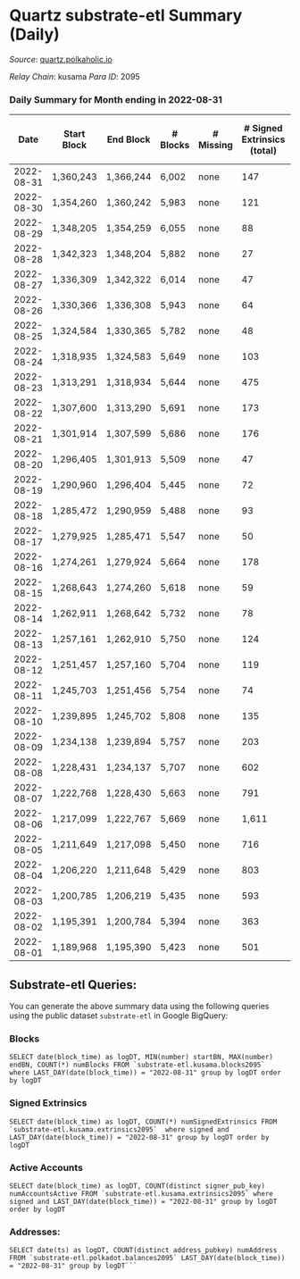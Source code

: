 # Quartz substrate-etl Summary (Daily)

_Source_: [quartz.polkaholic.io](https://quartz.polkaholic.io)

*Relay Chain*: kusama
*Para ID*: 2095



### Daily Summary for Month ending in 2022-08-31


| Date | Start Block | End Block | # Blocks | # Missing | # Signed Extrinsics (total) | # Active Accounts | # Addresses with Balances | # Events | # Transfers | # XCM Transfers In | # XCM Transfers Out |
| ---- | ----------- | --------- | -------- | --------- | --------------------------- | ----------------- | ------------------------- | -------- | ----------- | ------------------ | ------------------- |
| 2022-08-31 | 1,360,243 | 1,366,244 | 6,002 | none  | 147 | 69 | 18,368 | 13,784 | 25 ($2,966.16) | 2 ($171.92) | 8 ($1,236.03) |
| 2022-08-30 | 1,354,260 | 1,360,242 | 5,983 | none  | 121 | 46 | 18,332 | 13,605 | 24 ($2,766.61) | 5 ($831.19) | 1 ($41.75) |
| 2022-08-29 | 1,348,205 | 1,354,259 | 6,055 | none  | 88 | 23 | 18,325 | 13,578 | 23 ($1,820.58) | 3 ($217.11) | 3 ($200.46) |
| 2022-08-28 | 1,342,323 | 1,348,204 | 5,882 | none  | 27 | 13 | 18,321 | 12,797 | 3 ($1,021.84) |   |   |
| 2022-08-27 | 1,336,309 | 1,342,322 | 6,014 | none  | 47 | 17 | 18,321 | 13,228 | 13 ($1,274.35) | 3 ($230.36) | 5 ($532.93) |
| 2022-08-26 | 1,330,366 | 1,336,308 | 5,943 | none  | 64 | 24 | 18,317 | 13,179 | 2 ($55.38) | 1 ($11.99) |   |
| 2022-08-25 | 1,324,584 | 1,330,365 | 5,782 | none  | 48 | 19 | 18,315 | 12,707 | 10 ($1,351.67) | 2 ($127.99) | 1 ($0.22) |
| 2022-08-24 | 1,318,935 | 1,324,583 | 5,649 | none  | 103 | 28 | 18,315 | 12,747 | 26 ($15,022.85) | 5 ($523.60) | 5 ($1,320.56) |
| 2022-08-23 | 1,313,291 | 1,318,934 | 5,644 | none  | 475 | 354 | 18,306 | 14,803 | 356 ($3,107.89) | 1 ($1.00) | 7 ($680.45) |
| 2022-08-22 | 1,307,600 | 1,313,290 | 5,691 | none  | 173 | 102 | 18,298 | 13,186 | 91 ($467.81) | 2 ($116.34) | 1 ($1.86) |
| 2022-08-21 | 1,301,914 | 1,307,599 | 5,686 | none  | 176 | 140 | 18,295 | 13,160 | 119 ($1,453.81) | 1 ($31.97) | 4 ($170.92) |
| 2022-08-20 | 1,296,405 | 1,301,913 | 5,509 | none  | 47 | 17 | 18,293 | 12,106 | 15 ($102.29) |   |   |
| 2022-08-19 | 1,290,960 | 1,296,404 | 5,445 | none  | 72 | 27 | 18,293 | 12,206 | 15 ($1,460.71) | 4 ($1,264.40) | 5 ($311.87) |
| 2022-08-18 | 1,285,472 | 1,290,959 | 5,488 | none  | 93 | 29 | 18,286 | 12,398 | 25 ($9,834.26) | 2 ($86.95) | 2 ($54.49) |
| 2022-08-17 | 1,279,925 | 1,285,471 | 5,547 | none  | 50 | 18 | 18,284 | 12,263 | 21 ($979.27) | 10 ($452.60) | 1 ($1.44) |
| 2022-08-16 | 1,274,261 | 1,279,924 | 5,664 | none  | 178 | 48 | 18,282 | 13,304 | 12 ($308.07) | 5 ($1,966.20) | 2 ($37.48) |
| 2022-08-15 | 1,268,643 | 1,274,260 | 5,618 | none  | 59 | 24 | 18,275 | 12,458 | 12 ($2,529.17) | 4 ($168.43) | 4 ($85.53) |
| 2022-08-14 | 1,262,911 | 1,268,642 | 5,732 | none  | 78 | 22 | 18,267 | 12,875 | 13 ($3,500.36) | 4 ($1,166.55) | 2 ($13.39) |
| 2022-08-13 | 1,257,161 | 1,262,910 | 5,750 | none  | 124 | 27 | 18,261 | 13,216 | 17 ($394.85) |   | 8 ($198.76) |
| 2022-08-12 | 1,251,457 | 1,257,160 | 5,704 | none  | 119 | 31 | 18,261 | 13,048 | 31 ($3,844.25) | 3 ($324.69) | 11 ($773.89) |
| 2022-08-11 | 1,245,703 | 1,251,456 | 5,754 | none  | 74 | 31 | 18,253 | 12,838 | 8 ($9,038.62) |   | 2 ($516.58) |
| 2022-08-10 | 1,239,895 | 1,245,702 | 5,808 | none  | 135 | 40 | 18,249 | 13,397 | 32 ($2,238.36) | 2 ($765.21) | 5 ($126.76) |
| 2022-08-09 | 1,234,138 | 1,239,894 | 5,757 | none  | 203 | 51 | 18,246 | 13,963 | 35 ($4,906.79) | 12 ($3,736.55) | 5 ($814.72) |
| 2022-08-08 | 1,228,431 | 1,234,137 | 5,707 | none  | 602 | 500 | 18,207 | 15,534 | 487 ($12,532.70) | 10 ($468.94) | 6 ($262.06) |
| 2022-08-07 | 1,222,768 | 1,228,430 | 5,663 | none  | 791 | 377 | 18,198 | 17,233 | 586 ($8,131.13) | 10 ($1,908.50) | 3 ($905.69) |
| 2022-08-06 | 1,217,099 | 1,222,767 | 5,669 | none  | 1,611 | 852 | 17,787 | 22,134 | 1,486 ($8,477.94) |   | 4 ($1,844.71) |
| 2022-08-05 | 1,211,649 | 1,217,098 | 5,450 | none  | 716 | 266 | 16,883 | 16,254 | 676 ($2,378.06) | 3 ($774.93) |   |
| 2022-08-04 | 1,206,220 | 1,211,648 | 5,429 | none  | 803 | 337 | 16,433 | 17,097 | 687 ($3,585.34) | 2 ($161.35) | 2 ($163.00) |
| 2022-08-03 | 1,200,785 | 1,206,219 | 5,435 | none  | 593 | 238 | 16,036 | 15,415 | 510 ($3,261.18) | 2 ($96.23) | 2 ($383.84) |
| 2022-08-02 | 1,195,391 | 1,200,784 | 5,394 | none  | 363 | 41 | 15,718 | 13,840 | 271 ($2,814.38) | 1 ($2.40) | 2 ($124.19) |
| 2022-08-01 | 1,189,968 | 1,195,390 | 5,423 | none  | 501 | 181 | 15,562 | 14,806 | 366 ($4,735.04) |   | 3 ($315.10) |

## Substrate-etl Queries:
You can generate the above summary data using the following queries using the public dataset `substrate-etl` in Google BigQuery:


### Blocks
```
SELECT date(block_time) as logDT, MIN(number) startBN, MAX(number) endBN, COUNT(*) numBlocks FROM `substrate-etl.kusama.blocks2095`  where LAST_DAY(date(block_time)) = "2022-08-31" group by logDT order by logDT
```


### Signed Extrinsics
```
SELECT date(block_time) as logDT, COUNT(*) numSignedExtrinsics FROM `substrate-etl.kusama.extrinsics2095`  where signed and LAST_DAY(date(block_time)) = "2022-08-31" group by logDT order by logDT
```


### Active Accounts
```
SELECT date(block_time) as logDT, COUNT(distinct signer_pub_key) numAccountsActive FROM `substrate-etl.kusama.extrinsics2095` where signed and LAST_DAY(date(block_time)) = "2022-08-31" group by logDT order by logDT
```


### Addresses:
```
SELECT date(ts) as logDT, COUNT(distinct address_pubkey) numAddress FROM `substrate-etl.polkadot.balances2095` LAST_DAY(date(block_time)) = "2022-08-31" group by logDT```

